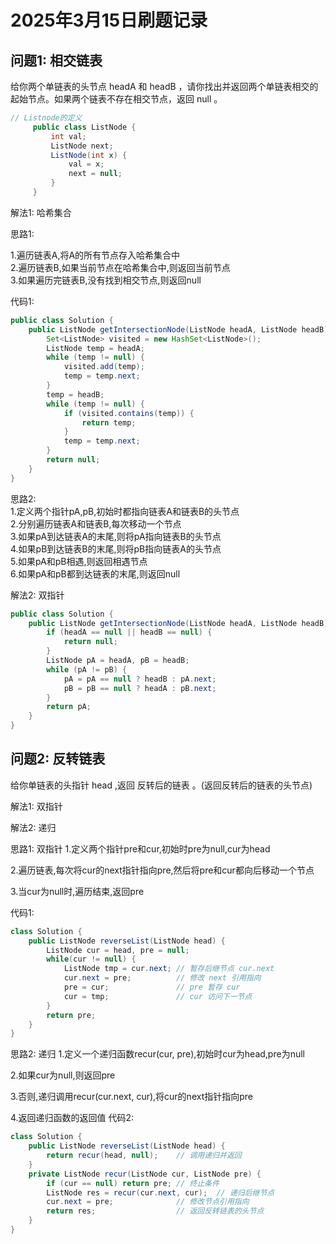 # 2025年3月15日刷题记录
## 问题1: 相交链表
  给你两个单链表的头节点 headA 和 headB ，请你找出并返回两个单链表相交的起始节点。如果两个链表不存在相交节点，返回 null 。
```java
// Listnode的定义
     public class ListNode {
         int val;
         ListNode next;
         ListNode(int x) {
             val = x;
             next = null;
         }
     }
```


解法1: 哈希集合

思路1:

1.遍历链表A,将A的所有节点存入哈希集合中  
2.遍历链表B,如果当前节点在哈希集合中,则返回当前节点  
3.如果遍历完链表B,没有找到相交节点,则返回null

代码1:
```java
public class Solution {
    public ListNode getIntersectionNode(ListNode headA, ListNode headB) {
        Set<ListNode> visited = new HashSet<ListNode>();
        ListNode temp = headA;
        while (temp != null) {
            visited.add(temp);
            temp = temp.next;
        }
        temp = headB;
        while (temp != null) {
            if (visited.contains(temp)) {
                return temp;
            }
            temp = temp.next;
        }
        return null;
    }
}
```
思路2:  
1.定义两个指针pA,pB,初始时都指向链表A和链表B的头节点   
2.分别遍历链表A和链表B,每次移动一个节点  
3.如果pA到达链表A的末尾,则将pA指向链表B的头节点  
4.如果pB到达链表B的末尾,则将pB指向链表A的头节点  
5.如果pA和pB相遇,则返回相遇节点  
6.如果pA和pB都到达链表的末尾,则返回null  

解法2: 双指针
```java
public class Solution {
    public ListNode getIntersectionNode(ListNode headA, ListNode headB) {
        if (headA == null || headB == null) {
            return null;
        }
        ListNode pA = headA, pB = headB;
        while (pA != pB) {
            pA = pA == null ? headB : pA.next;
            pB = pB == null ? headA : pB.next;
        }
        return pA;
    }
}
```
## 问题2: 反转链表
给你单链表的头指针 head ,返回 反转后的链表 。(返回反转后的链表的头节点)

解法1: 双指针

解法2: 递归

思路1:  双指针
1.定义两个指针pre和cur,初始时pre为null,cur为head

2.遍历链表,每次将cur的next指针指向pre,然后将pre和cur都向后移动一个节点

3.当cur为null时,遍历结束,返回pre

代码1:
```java
class Solution {
    public ListNode reverseList(ListNode head) {
        ListNode cur = head, pre = null;
        while(cur != null) {
            ListNode tmp = cur.next; // 暂存后继节点 cur.next
            cur.next = pre;          // 修改 next 引用指向
            pre = cur;               // pre 暂存 cur
            cur = tmp;               // cur 访问下一节点
        }
        return pre;
    }
}
```

思路2:  递归
1.定义一个递归函数recur(cur, pre),初始时cur为head,pre为null

2.如果cur为null,则返回pre

3.否则,递归调用recur(cur.next, cur),将cur的next指针指向pre

4.返回递归函数的返回值
代码2:
```java
class Solution {
    public ListNode reverseList(ListNode head) {
        return recur(head, null);    // 调用递归并返回
    }
    private ListNode recur(ListNode cur, ListNode pre) {
        if (cur == null) return pre; // 终止条件
        ListNode res = recur(cur.next, cur);  // 递归后继节点
        cur.next = pre;              // 修改节点引用指向
        return res;                  // 返回反转链表的头节点
    }
}
```

